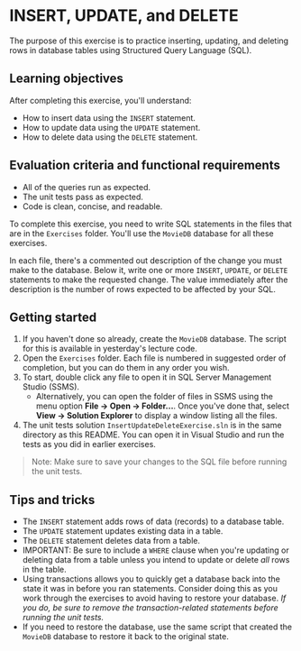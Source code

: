# INSERT, UPDATE, and DELETE

The purpose of this exercise is to practice inserting, updating, and deleting rows in database tables using Structured Query Language (SQL).

## Learning objectives

After completing this exercise, you'll understand:

* How to insert data using the `INSERT` statement.
* How to update data using the `UPDATE` statement.
* How to delete data using the `DELETE` statement.

## Evaluation criteria and functional requirements

* All of the queries run as expected.
* The unit tests pass as expected.
* Code is clean, concise, and readable.

To complete this exercise, you need to write SQL statements in the files that are in the `Exercises` folder. You'll use the `MovieDB` database for all these exercises.

In each file, there's a commented out description of the change you must make to the database. Below it, write one or more `INSERT`, `UPDATE`, or `DELETE` statements to make the requested change. The value immediately after the description is the number of rows expected to be affected by your SQL.

## Getting started

1. If you haven't done so already, create the `MovieDB` database. The script for this is available in yesterday's lecture code.
2. Open the `Exercises` folder. Each file is numbered in suggested order of completion, but you can do them in any order you wish.
3. To start, double click any file to open it in SQL Server Management Studio (SSMS).
   - Alternatively, you can open the folder of files in SSMS using the menu option **File -> Open -> Folder...**. Once you've done that, select **View -> Solution Explorer** to display a window listing all the files.
4. The unit tests solution `InsertUpdateDeleteExercise.sln` is in the same directory as this README. You can open it in Visual Studio and run the tests as you did in earlier exercises.

> Note: Make sure to save your changes to the SQL file before running the unit tests.

## Tips and tricks

* The `INSERT` statement adds rows of data (records) to a database table.
* The `UPDATE` statement updates existing data in a table.
* The `DELETE` statement deletes data from a table.
* IMPORTANT: Be sure to include a `WHERE` clause when you're updating or deleting data from a table unless you intend to update or delete *all* rows in the table.
* Using transactions allows you to quickly get a database back into the state it was in before you ran statements. Consider doing this as you work through the exercises to avoid having to restore your database. *If you do, be sure to remove the transaction-related statements before running the unit tests.*
 * If you need to restore the database, use the same script that created the `MovieDB` database to restore it back to the original state.
